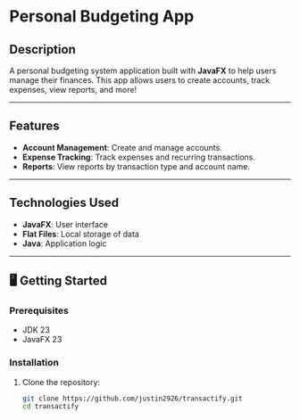 # Personal Budgeting App

## Description
A personal budgeting system application built with **JavaFX** to help users manage their finances. This app allows users to create accounts, track expenses, view reports, and more!

---

## Features
- **Account Management**: Create and manage accounts.  
- **Expense Tracking**: Track expenses and recurring transactions.  
- **Reports**: View reports by transaction type and account name.

---

## Technologies Used
- **JavaFX**: User interface  
- **Flat Files**: Local storage of data  
- **Java**: Application logic 

---

## 🖥️ Getting Started  

### Prerequisites  
- JDK 23
- JavaFX 23

### Installation  
1. Clone the repository:  
   ```bash
   git clone https://github.com/justin2926/transactify.git
   cd transactify
